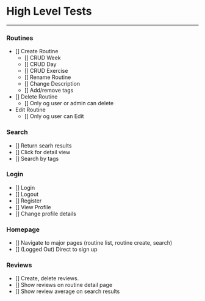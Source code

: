 # High Level Tests
---
### Routines

- [] Create Routine
    - [] CRUD Week
    - [] CRUD Day
    - [] CRUD Exercise
    - [] Rename Routine
    - [] Change Description
    - [] Add/remove tags
- [] Delete Routine
    - [] Only og user or admin can delete 
- Edit Routine
    - [] Only og user can Edit

### Search
- [] Return searh results
- [] Click for detail view
- [] Search by tags 

### Login
- [] Login
- [] Logout
- [] Register
- [] View Profile
- [] Change profile details

### Homepage
- [] Navigate to major pages (routine list, routine create, search)
- [] (Logged Out) Direct to sign up

### Reviews
- [] Create, delete reviews.
- [] Show reviews on routine detail page 
- [] Show review average on search results
